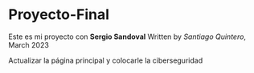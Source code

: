 # Proyecto-Final

Este es mi proyecto con **Sergio Sandoval**
Written by *Santiago Quintero*, March 2023

Actualizar la página principal y colocarle la ciberseguridad